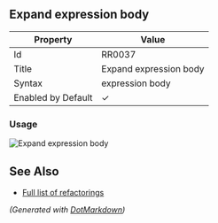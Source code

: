 ## Expand expression body

| Property           | Value                  |
| ------------------ | ---------------------- |
| Id                 | RR0037                 |
| Title              | Expand expression body |
| Syntax             | expression body        |
| Enabled by Default | &#x2713;               |

### Usage

![Expand expression body](../../images/refactorings/ExpandExpressionBody.png)

## See Also

* [Full list of refactorings](Refactorings.md)


*\(Generated with [DotMarkdown](http://github.com/JosefPihrt/DotMarkdown)\)*